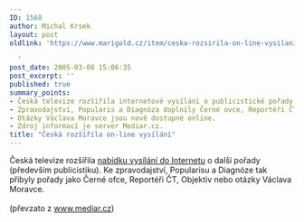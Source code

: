 ```yaml
---
ID: 1568
author: Michal Krsek
layout: post
oldlink: 'https://www.marigold.cz/item/ceska-rozsirila-on-line-vysilani

  '
post_date: 2005-03-08 15:06:35
post_excerpt: ''
published: true
summary_points:
- Česká televize rozšířila internetové vysílání o publicistické pořady.
- Zpravodajství, Popularis a Diagnóza doplnily Černé ovce, Reportéři ČT a Objektiv.
- Otázky Václava Moravce jsou nově dostupné online.
- Zdroj informací je server Mediar.cz.
title: "Česká rozšířila on-line vysílání"
---
```


<p>Česká televize rozšířila <a href="http://www.czech-tv.cz/vysilani/"  target="_blank">nabídku vysílání do Internetu</a>
o další pořady (především publicistiku). Ke zpravodajství, Popularisu a
Diagnóze tak přibyly pořady jako Černé ofce, Reportéři ČT, Objektiv
nebo otázky Václava Moravce. <br />
<br />
(převzato z <a href="http://www.mediar.cz" target="_blank">www.mediar.cz</a>)</p>